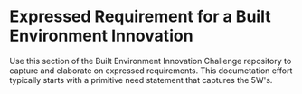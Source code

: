 # Expressed Requirement for a Built Environment Innovation
Use this section of the Built Environment Innovation Challenge repository to capture and elaborate on expressed requirements.  This documetation effort typically starts with a primitive need statement that captures the 5W's. 
